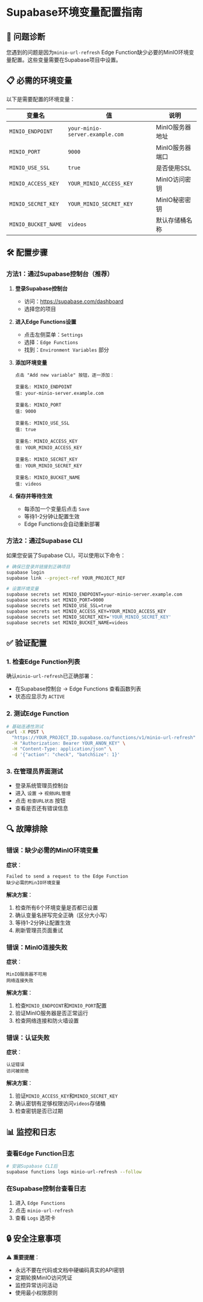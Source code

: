# Supabase环境变量配置指南

## 🚨 问题诊断

您遇到的问题是因为`minio-url-refresh` Edge Function缺少必要的MinIO环境变量配置。这些变量需要在Supabase项目中设置。

## 📋 必需的环境变量

以下是需要配置的环境变量：

| 变量名 | 值 | 说明 |
|-------|----|----|
| `MINIO_ENDPOINT` | `your-minio-server.example.com` | MinIO服务器地址 |
| `MINIO_PORT` | `9000` | MinIO服务器端口 |
| `MINIO_USE_SSL` | `true` | 是否使用SSL |
| `MINIO_ACCESS_KEY` | `YOUR_MINIO_ACCESS_KEY` | MinIO访问密钥 |
| `MINIO_SECRET_KEY` | `YOUR_MINIO_SECRET_KEY` | MinIO秘密密钥 |
| `MINIO_BUCKET_NAME` | `videos` | 默认存储桶名称 |

## 🛠 配置步骤

### 方法1：通过Supabase控制台（推荐）

1. **登录Supabase控制台**
   - 访问：https://supabase.com/dashboard
   - 选择您的项目

2. **进入Edge Functions设置**
   - 点击左侧菜单：`Settings`
   - 选择：`Edge Functions`
   - 找到：`Environment Variables` 部分

3. **添加环境变量**
   ```
   点击 "Add new variable" 按钮，逐一添加：
   
   变量名: MINIO_ENDPOINT
   值: your-minio-server.example.com
   
   变量名: MINIO_PORT  
   值: 9000
   
   变量名: MINIO_USE_SSL
   值: true
   
   变量名: MINIO_ACCESS_KEY
   值: YOUR_MINIO_ACCESS_KEY
   
   变量名: MINIO_SECRET_KEY
   值: YOUR_MINIO_SECRET_KEY
   
   变量名: MINIO_BUCKET_NAME
   值: videos
   ```

4. **保存并等待生效**
   - 每添加一个变量后点击 `Save`
   - 等待1-2分钟让配置生效
   - Edge Functions会自动重新部署

### 方法2：通过Supabase CLI

如果您安装了Supabase CLI，可以使用以下命令：

```bash
# 确保已登录并链接到正确项目
supabase login
supabase link --project-ref YOUR_PROJECT_REF

# 设置环境变量
supabase secrets set MINIO_ENDPOINT=your-minio-server.example.com
supabase secrets set MINIO_PORT=9000
supabase secrets set MINIO_USE_SSL=true
supabase secrets set MINIO_ACCESS_KEY=YOUR_MINIO_ACCESS_KEY
supabase secrets set MINIO_SECRET_KEY='YOUR_MINIO_SECRET_KEY'
supabase secrets set MINIO_BUCKET_NAME=videos
```

## ✅ 验证配置

### 1. 检查Edge Function列表
确认`minio-url-refresh`已正确部署：
- 在Supabase控制台 → Edge Functions 查看函数列表
- 状态应显示为 `ACTIVE`

### 2. 测试Edge Function
```bash
# 基础连通性测试
curl -X POST \
  "https://YOUR_PROJECT_ID.supabase.co/functions/v1/minio-url-refresh" \
  -H "Authorization: Bearer YOUR_ANON_KEY" \
  -H "Content-Type: application/json" \
  -d '{"action": "check", "batchSize": 1}'
```

### 3. 在管理员界面测试
- 登录系统管理员控制台
- 进入 `设置` → `视频URL管理`
- 点击 `检查URL状态` 按钮
- 查看是否还有错误信息

## 🔍 故障排除

### 错误：缺少必需的MinIO环境变量

**症状**：
```
Failed to send a request to the Edge Function
缺少必需的MinIO环境变量
```

**解决方案**：
1. 检查所有6个环境变量是否都已设置
2. 确认变量名拼写完全正确（区分大小写）
3. 等待1-2分钟让配置生效
4. 刷新管理员页面重试

### 错误：MinIO连接失败

**症状**：
```
MinIO服务器不可用
网络连接失败
```

**解决方案**：
1. 检查`MINIO_ENDPOINT`和`MINIO_PORT`配置
2. 验证MinIO服务器是否正常运行
3. 检查网络连接和防火墙设置

### 错误：认证失败

**症状**：
```
认证错误
访问被拒绝
```

**解决方案**：
1. 验证`MINIO_ACCESS_KEY`和`MINIO_SECRET_KEY`
2. 确认密钥有足够权限访问`videos`存储桶
3. 检查密钥是否已过期

## 📊 监控和日志

### 查看Edge Function日志
```bash
# 安装Supabase CLI后
supabase functions logs minio-url-refresh --follow
```

### 在Supabase控制台查看日志
1. 进入 `Edge Functions`
2. 点击 `minio-url-refresh`
3. 查看 `Logs` 选项卡

## 🔒 安全注意事项

⚠️ **重要提醒**：
- 永远不要在代码或文档中硬编码真实的API密钥
- 定期轮换MinIO访问凭证
- 监控异常访问活动
- 使用最小权限原则 